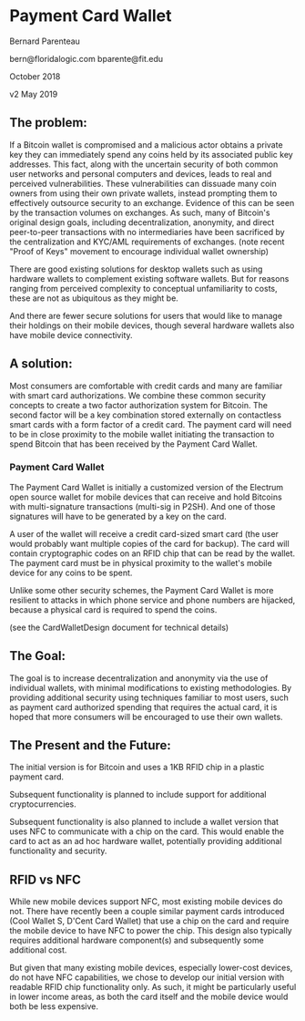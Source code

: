 Payment Card Wallet
===================

Bernard Parenteau

bern\@floridalogic.com bparente\@fit.edu

October 2018

v2 May 2019

The problem:
------------

If a Bitcoin wallet is compromised and a malicious actor obtains a
private key they can immediately spend any coins held by its associated
public key addresses. This fact, along with the uncertain security of
both common user networks and personal computers and devices, leads to
real and perceived vulnerabilities. These vulnerabilities can dissuade
many coin owners from using their own private wallets, instead prompting
them to effectively outsource security to an exchange. Evidence of this
can be seen by the transaction volumes on exchanges. As such, many of
Bitcoin's original design goals, including decentralization, anonymity,
and direct peer-to-peer transactions with no intermediaries have been
sacrificed by the centralization and KYC/AML requirements of exchanges.
(note recent "Proof of Keys" movement to encourage individual wallet
ownership)

There are good existing solutions for desktop wallets such as using
hardware wallets to complement existing software wallets. But for
reasons ranging from perceived complexity to conceptual unfamiliarity to
costs, these are not as ubiquitous as they might be.

And there are fewer secure solutions for users that would like to manage
their holdings on their mobile devices, though several hardware wallets
also have mobile device connectivity.

A solution:
-----------

Most consumers are comfortable with credit cards and many are familiar
with smart card authorizations. We combine these common security
concepts to create a two factor authorization system for Bitcoin. The
second factor will be a key combination stored externally on contactless
smart cards with a form factor of a credit card. The payment card will
need to be in close proximity to the mobile wallet initiating the
transaction to spend Bitcoin that has been received by the Payment Card
Wallet.

### Payment Card Wallet

The Payment Card Wallet is initially a customized version of the
Electrum open source wallet for mobile devices that can receive and hold
Bitcoins with multi-signature transactions (multi-sig in P2SH). And one
of those signatures will have to be generated by a key on the card.

A user of the wallet will receive a credit card-sized smart card (the
user would probably want multiple copies of the card for backup). The
card will contain cryptographic codes on an RFID chip that can be read
by the wallet. The payment card must be in physical proximity to the
wallet's mobile device for any coins to be spent.

Unlike some other security schemes, the Payment Card Wallet is more
resilient to attacks in which phone service and phone numbers are
hijacked, because a physical card is required to spend the coins.

(see the CardWalletDesign document for technical details)

The Goal:
---------

The goal is to increase decentralization and anonymity via the use of
individual wallets, with minimal modifications to existing
methodologies. By providing additional security using techniques
familiar to most users, such as payment card authorized spending that
requires the actual card, it is hoped that more consumers will be
encouraged to use their own wallets.

The Present and the Future:
---------------------------

The initial version is for Bitcoin and uses a 1KB RFID chip in a plastic
payment card.

Subsequent functionality is planned to include support for additional
cryptocurrencies.

Subsequent functionality is also planned to include a wallet version
that uses NFC to communicate with a chip on the card. This would enable
the card to act as an ad hoc hardware wallet, potentially providing
additional functionality and security.

RFID vs NFC
-----------

While new mobile devices support NFC, most existing mobile devices do
not. There have recently been a couple similar payment cards introduced
(Cool Wallet S, D'Cent Card Wallet) that use a chip on the card and
require the mobile device to have NFC to power the chip. This design
also typically requires additional hardware component(s) and
subsequently some additional cost.

But given that many existing mobile devices, especially lower-cost
devices, do not have NFC capabilities, we chose to develop our initial
version with readable RFID chip functionality only. As such, it might be
particularly useful in lower income areas, as both the card itself and
the mobile device would both be less expensive.
